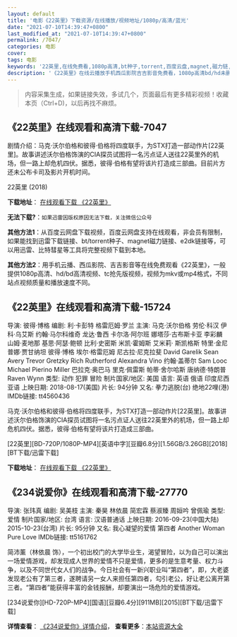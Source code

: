 ```yaml
---
layout: default
title: '电影《22英里》下载资源/在线播放/视频地址/1080p/高清/蓝光'
date: "2021-07-10T14:39:47+0800"
last_modified_at: "2021-07-10T14:39:47+0800"
permalink: /7047/
categories: 电影
cover:
tags: 电影
keywords: '22英里,在线免费看,1080p高清,bt种子,torrent,百度云盘,magnet,磁力链,迅雷下载资源'
description: '《22英里》在线云播放手机西瓜影院吉吉影音免费看，1080p高清bd/hd未删减完整版和tc抢先枪版，mkv/mp4格式，附带bt/torrent种子、magnet/磁力链、百度云盘、网盘资源迅雷下载链接'
---
```


>内容采集生成，如果链接失效，多试几个，页面最后有更多精彩视频！收藏本页（Ctrl+D)，以后再找不麻烦。


## 《22英里》在线观看和高清下载-7047

剧情介绍：马克·沃尔伯格和彼得·伯格将四度联手，为STX打造一部动作片[22英里]。故事讲述沃尔伯格饰演的CIA探员试图将一名污点证人送往22英里外的机场，但一路上却危机四伏。据悉，彼得·伯格有望将该片打造成三部曲。目前片方还未公布卡司及影片开机时间。


22英里 (2018)

**下载地址**： [在线观看下载 《22英里》](https://www.btbtdy.me/btdy/dy13500.html) 


**无法下载?**：`如果迅雷因版权原因无法下载，关注微信公众号 `

**其他方法1**：从百度云网盘下载视频，百度云网盘支持在线观看，非会员有限制，如果能找到迅雷下载链接、bt/torrent种子、magnet磁力链接、e2dk链接等，可以用迅雷、比特彗星等工具将完整视频下载到本地。

**其他方法2**：用手机云播、西瓜影院、吉吉影音等在线免费观看《22英里》，一般提供1080p高清、hd/bd高清视频、tc抢先版视频，视频为mkv或mp4格式，不同站点视频质量和播放速度不同。


## 《22英里》在线观看和高清下载-15724

导演: 彼得·博格 编剧: 利·卡彭特 格雷厄姆·罗兰 主演: 马克·沃尔伯格 劳伦·科汉 伊科·乌艾斯 约翰·马尔科维奇 龙达·鲁西 卡尔洛·阿尔班 娜塔莎·古布斯卡亚 李彩麟 山姆·麦地那 基思·阿瑟·鲍顿 比利·史密斯 米凯·霍姆斯 艾米莉· 斯凯格斯 特里·金尼 普娜·贾甘纳坦 彼得·博格 埃尔·格雷厄姆 尼古拉·尼克拉斐 David Garelik Sean Avery Trevor Gretzky Rich Rutherford Alexandra Vino 约翰·盖蒂尔 Sam Looc Michael Pierino Miller 巴拉克·奥巴马 里克·佩雷斯 帕蒂·舍尔哈斯 唐纳德·特朗普 Raven Wynn 类型: 动作 犯罪 冒险 制片国家/地区: 美国 语言: 英语 俄语 印度尼西亚语 上映日期: 2018-08-17(美国) 片长: 94分钟 又名: 拳力逃脱(台) 绝地22哩(港) IMDb链接: tt4560436

马克·沃尔伯格和彼得·伯格将四度联手，为STX打造一部动作片[22英里]。故事讲述沃尔伯格饰演的CIA探员试图将一名污点证人送往22英里外的机场，但一路上却危机四伏。据悉，彼得·伯格有望将该片打造成三部曲。


[22英里][BD-720P/1080P-MP4][英语中字][豆瓣6.8分][1.56GB/3.26GB][2018][BT下载/迅雷下载]

**下载地址**： [在线观看下载 《22英里》](https://www.btdx8.com/torrent/eseyl_2018.html) 


## 《234说爱你》在线观看和高清下载-27770

导演: 张玮真 编剧: 吴美枝 主演: 秦昊 林依晨 简宏霖 蔡淑臻 周姮吟 曾佩瑜 类型: 爱情 制片国家/地区: 台湾 语言: 汉语普通话 上映日期: 2016-09-23(中国大陆) 2015-10-23(台湾) 片长: 95分钟 又名: 我心凝望的爱情 第四者 Another Woman Pure Love IMDb链接: tt5161762

简沛薰（林依晨 饰），一个初出校门的大学毕业生，渴望冒险，以为自己可以演出一场爱情游戏，却发现成人世界的爱情不只是爱情，更多的是生意考量、权力斗争，以及不同世代女人们的战争。今日社会有一新兴职业叫“第四者”，即，大老婆发现老公有了第三者，遂聘请另一女人来担任第四者，勾引老公，好让老公离开第三者。“第四者”能获得丰富的金钱报酬，却要演出一场危险的爱情游戏。


[234说爱你][HD-720P-MP4][国语][豆瓣6.4分][911MB][2015][BT下载/迅雷下载]

**详情查看**： [《234说爱你》详情介绍](/movie/27770/)， **查看更多**：[本站资源大全](/movie/t/all/)

